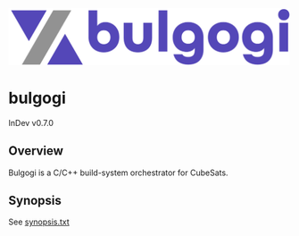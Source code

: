 ![bulgogi logo](./img/logo.png)

# bulgogi
InDev v0.7.0

## Overview
Bulgogi is a C/C++ build-system orchestrator for CubeSats.

## Synopsis
See [synopsis.txt](./synopsis.txt)
